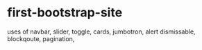 # first-bootstrap-site
uses of navbar, slider, toggle, cards, jumbotron, alert dismissable, blockqoute, pagination, 
